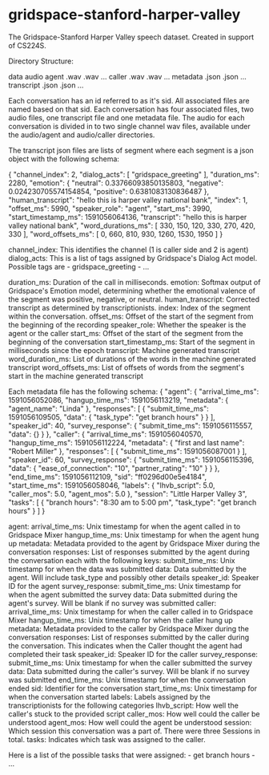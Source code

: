 # gridspace-stanford-harper-valley
The Gridspace-Stanford Harper Valley speech dataset. Created in support of CS224S.

Directory Structure:

data
    audio
        agent
            <sid1>.wav
            <sid2>.wav
            ...
        caller
            <sid1>.wav
            <sid2>.wav
            ...
    metadata
        <sid1>.json
        <sid2>.json
        ...
    transcript
        <sid1>.json
        <sid2>.json
        ...

Each conversation has an id referred to as it's sid.  All associated files are named based on that sid.
Each conversation has four associated files, two audio files, one transcript file and one metadata file.
The audio for each conversation is divided in to two single channel wav files, available under the audio/agent and audio/caller directories.

The transcript json files are lists of segment where each segment is a json object with the following schema:

{
    "channel_index": 2,
    "dialog_acts": [
        "gridspace_greeting"
    ],
    "duration_ms": 2280,
    "emotion": {
        "neutral": 0.33766093850135803,
        "negative": 0.024230705574154854,
        "positive": 0.6381083130836487
    },
    "human_transcript": "hello this is harper valley national bank",
    "index": 1,
    "offset_ms": 5990,
    "speaker_role": "agent",
    "start_ms": 3990,
    "start_timestamp_ms": 1591056064136,
    "transcript": "hello this is harper valley national bank",
    "word_durations_ms": [
        330,
        150,
        120,
        330,
        270,
        420,
        330
    ],
    "word_offsets_ms": [
        0,
        660,
        810,
        930,
        1260,
        1530,
        1950
    ]
}

channel_index: This identifies the channel (1 is caller side and 2 is agent)
dialog_acts: This is a list of tags assigned by Gridspace's Dialog Act model.  
Possible tags are
    - gridspace_greeting
    - ...

duration_ms: Duration of the call in milliseconds.
emotion: Softmax output of Gridspace's Emotion model, determining whether the emotional valence of the segment was positive, negative, or neutral.
human_transcript: Corrected transcript as determined by transcriptionists.
index: Index of the segment within the conversation.
offset_ms: Offset of the start of the segment from the beginning of the recording
speaker_role: Whether the speaker is the agent or the caller
start_ms: Offset of the start of the segment from the beginning of the conversation
start_timestamp_ms: Start of the segment in milliseconds since the epoch
transcript: Machine generated transcript
word_duration_ms: List of durations of the words in the machine generated transcript
word_offsets_ms: List of offsets of words from the segment's start in the machine generated transcript

Each metadata file has the following schema:
{
    "agent": {
        "arrival_time_ms": 1591056052086,
        "hangup_time_ms": 1591056113219,
        "metadata": {
            "agent_name": "Linda"
        },
        "responses": [
            {
                "submit_time_ms": 1591056109505,
                "data": {
                    "task_type": "get branch hours"
                }
            }
        ],
        "speaker_id": 40,
        "survey_response": {
            "submit_time_ms": 1591056115557,
            "data": {}
        }
    },
    "caller": {
        "arrival_time_ms": 1591056040570,
        "hangup_time_ms": 1591056112224,
        "metadata": {
            "first and last name": "Robert Miller"
        },
        "responses": [
            {
                "submit_time_ms": 1591056087001
            }
        ],
        "speaker_id": 60,
        "survey_response": {
            "submit_time_ms": 1591056115396,
            "data": {
                "ease_of_connection": "10",
                "partner_rating": "10"
            }
        }
    },
    "end_time_ms": 1591056112109,
    "sid": "ff0296d00e5e4184",
    "start_time_ms": 1591056058046,
    "labels": {
        "lhvb_script": 5.0,
        "caller_mos": 5.0,
        "agent_mos": 5.0
    },
    "session": "Little Harper Valley 3",
    "tasks": [
        {
            "branch hours": "8:30 am to 5:00 pm",
            "task_type": "get branch hours"
        }
    ]
}

agent:
    arrival_time_ms: Unix timestamp for when the agent called in to Gridspace Mixer
    hangup_time_ms: Unix timestamp for when the agent hung up
    metadata: Metadata provided to the agent by Gridspace Mixer during the conversation
    responses: List of responses submitted by the agent during the conversation each with the following keys:
        submit_time_ms: Unix timestamp for when the data was submitted
        data: Data submitted by the agent. Will include task_type and possibly other details 
    speaker_id: Speaker ID for the agent
    survey_response: 
        submit_time_ms: Unix timestamp for when the agent submitted the survey
        data: Data submitted during the agent's survey. Will be blank if no survey was submitted
caller:
    arrival_time_ms: Unix timestamp for when the caller called in to Gridspace Mixer
    hangup_time_ms: Unix timestamp for when the caller hung up
    metadata: Metadata provided to the caller by Gridspace Mixer during the conversation
    responses: List of responses submitted by the caller during the conversation.  This indicates when the Caller thought the agent had completed their task
    speaker_id: Speaker ID for the caller
    survey_response: 
        submit_time_ms: Unix timestamp for when the caller submitted the survey
        data: Data submitted during the caller's survey. Will be blank if no survey was submitted
end_time_ms: Unix timestamp for when the conversation ended
sid: Identifier for the conversation
start_time_ms: Unix timestamp for when the conversation started
labels: Labels assigned by the transcriptionists for the following categories
    lhvb_script: How well the caller's stuck to the provided script
    caller_mos: How well could the caller be understood
    agent_mos: How well could the agent be understood
session: Which session this conversation was a part of.  There were three Sessions in total.
tasks: Indicates which task was assigned to the caller.
    

Here is a list of the possible tasks that were assigned:
    - get branch hours
    - ...
    
